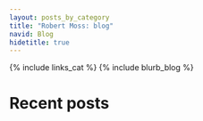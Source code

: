```yaml
---
layout: posts_by_category
title: "Robert Moss: blog"
navid: Blog
hidetitle: true
---
```

{% include links_cat %}
{% include blurb_blog %}
<h1>Recent posts</h1>
